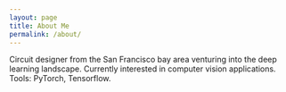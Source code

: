 ```yaml
---
layout: page
title: About Me
permalink: /about/
---
```


Circuit designer from the San Francisco bay area venturing into the deep learning landscape. Currently interested in computer vision applications. Tools: PyTorch, Tensorflow.
